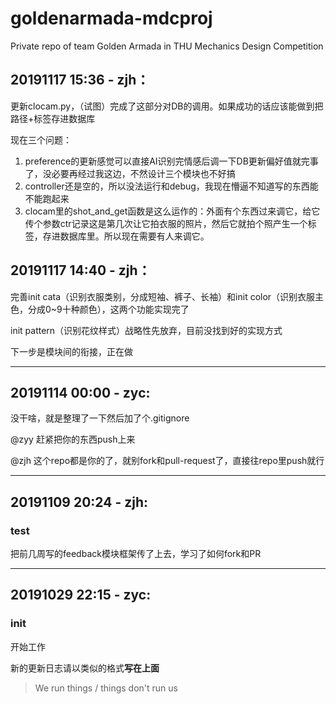 # goldenarmada-mdcproj

Private repo of team Golden Armada in THU Mechanics Design Competition

## 20191117 15:36 - zjh：

更新clocam.py，（试图）完成了这部分对DB的调用。如果成功的话应该能做到把路径+标签存进数据库

现在三个问题：
1. preference的更新感觉可以直接AI识别完情感后调一下DB更新偏好值就完事了，没必要再经过我这边，不然设计三个模块也不好搞
2. controller还是空的，所以没法运行和debug，我现在懵逼不知道写的东西能不能跑起来
3. clocam里的shot_and_get函数是这么运作的：外面有个东西过来调它，给它传个参数ctr记录这是第几次让它拍衣服的照片，然后它就拍个照产生一个标签，存进数据库里。所以现在需要有人来调它。

## 20191117 14:40 - zjh：

完善init cata（识别衣服类别，分成短袖、裤子、长袖）和init color（识别衣服主色，分成0~9十种颜色），这两个功能实现完了

init pattern（识别花纹样式）战略性先放弃，目前没找到好的实现方式

下一步是模块间的衔接，正在做

---

## 20191114 00:00 - zyc:

没干啥，就是整理了一下然后加了个.gitignore

@zyy 赶紧把你的东西push上来

@zjh 这个repo都是你的了，就别fork和pull-request了，直接往repo里push就行

---

## 20191109 20:24 - zjh:

### test

把前几周写的feedback模块框架传了上去，学习了如何fork和PR

---

## 20191029 22:15 - zyc:

### init

开始工作

新的更新日志请以类似的格式**写在上面**

> We run things / things don't run us

